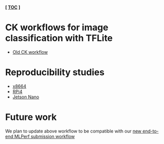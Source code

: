 ﻿**[ [TOC](../README.md) ]**

# CK workflows for image classification with TFLite

* [Old CK workflow](https://github.com/ctuning/ck-mlops/tree/main/program/image-classification-tflite-loadgen)

# Reproducibility studies

* [x8664](https://github.com/ctuning/ck/blob/master/docs/mlperf-automation/reproduce/ck-image-classification-x86-64-tflite.md)
* [RPi4](https://github.com/ctuning/ck/blob/master/docs/mlperf-automation/reproduce/ck-image-classification-rpi4-tflite.md)
* [Jetson Nano](https://github.com/ctuning/ck/blob/master/docs/mlperf-automation/reproduce/ck-image-classification-jetson-nano-tflite.md)

# Future work

We plan to update above workflow to be compatible with our 
[new end-to-end MLPerf submission workflow]()